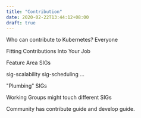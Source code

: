 ```yaml
---
title: "Contribution"
date: 2020-02-22T13:44:12+08:00
draft: true
---
```



Who can contribute to Kubernetes?
Everyone

Fitting Contributions Into Your Job

Feature Area SIGs

sig-scalability
sig-scheduling
...

"Plumbing" SIGs


Working Groups might touch different SIGs

Community has contribute guide and develop guide.





